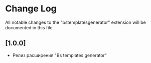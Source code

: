 # Change Log

All notable changes to the "bstemplatesgenerator" extension will be documented in this file.


## [1.0.0]

- Релиз расширения "Bs templates generator"